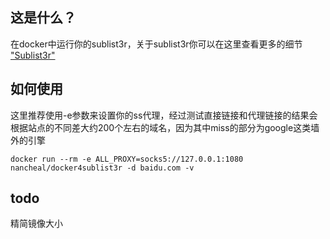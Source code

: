 ## 这是什么？

在docker中运行你的sublist3r，关于sublist3r你可以在这里查看更多的细节
["Sublist3r"](https://github.com/aboul3la/Sublist3r)

## 如何使用

这里推荐使用-e参数来设置你的ss代理，经过测试直接链接和代理链接的结果会根据站点的不同差大约200个左右的域名，因为其中miss的部分为google这类墙外的引擎
```
docker run --rm -e ALL_PROXY=socks5://127.0.0.1:1080 nancheal/docker4sublist3r -d baidu.com -v
```

## todo

精简镜像大小